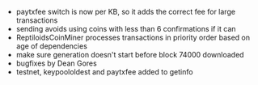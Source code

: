 * paytxfee switch is now per KB, so it adds the correct fee for large transactions
* sending avoids using coins with less than 6 confirmations if it can
* ReptiloidsCoinMiner processes transactions in priority order based on age of dependencies
* make sure generation doesn't start before block 74000 downloaded
* bugfixes by Dean Gores
* testnet, keypoololdest and paytxfee added to getinfo
